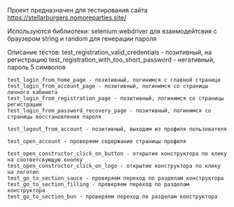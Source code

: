 Проект предназначен для тестирования сайта https://stellarburgers.nomoreparties.site/

Используются библиотеки: 
    selenium.webdriver для взаимодейтсвия с браузером
    string и random для генерации пароля

Описание тестов:
    test_registration_valid_credentials - позитивный, на регистрацию
    test_registration_with_too_short_password - негативный, пароль 5 символов

    test_login_from_home_page - позитивный, логинимся с главной странице
    test_login_from_account_page - позитивный, логинимся со страницы личного кабинета
    test_login_from_registration_page - позитивный, логинимся со страницы регистрации
    test_login_from_password_recovery_page - позитивный, логинимся со страницы восстановления пароля

    test_logout_from_account - позитивный, выходим из профиля пользователя

    test_open_account - проверяем содержание страницы профиля

    test_open_constructor_click_on_button - открытие конструктора по клику на соответсвующую кнопку
    test_open_constructor_click_on_logo - открытие конструктора по клику на логотип
    test_go_to_section_sauce - проверяем переход по разделам конструктора
    test_go_to_section_filling - проверяем переход по разделам конструктора
    test_go_to_section_bun - проверяем переход по разделам конструктора
